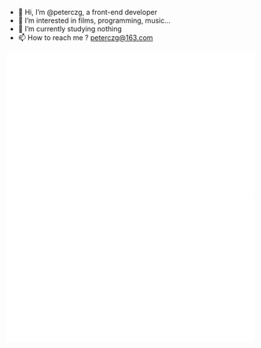 - 👋 Hi, I’m @peterczg, a front-end developer
- 👀 I’m interested in films, programming, music...
- 🌱 I’m currently studying nothing
- 📫 How to reach me ? peterczg@163.com

<!---
peterczg/peterczg is a ✨ special ✨ repository because its `README.md` (this file) appears on your GitHub profile.
You can click the Preview link to take a look at your changes.
--->

![](https://github.com/peterczg/github-stats/blob/master/generated/overview.svg) 
![](https://github.com/peterczg/github-stats/blob/master/generated/languages.svg)
